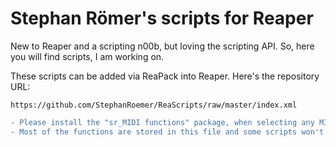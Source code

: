# Stephan Römer's scripts for Reaper

New to Reaper and a scripting n00b, but loving the scripting API. So, here you will find scripts, I am working on.

These scripts can be added via ReaPack into Reaper. Here's the repository URL:

```
https://github.com/StephanRoemer/ReaScripts/raw/master/index.xml
```

```diff
- Please install the "sr_MIDI functions" package, when selecting any MIDI Editor scripts.
- Most of the functions are stored in this file and some scripts won't work without it!
```
